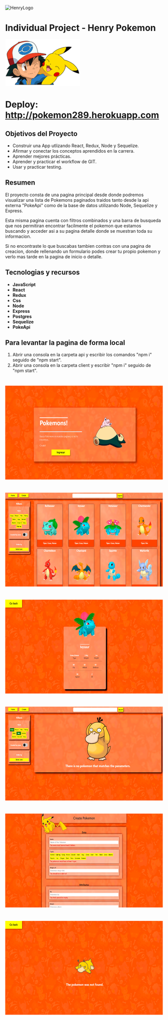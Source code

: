 ![HenryLogo](https://d31uz8lwfmyn8g.cloudfront.net/Assets/logo-henry-white-lg.png)

# Individual Project - Henry Pokemon

<img height="150" src="./pokemon.png" />

<h1>Deploy:
<a href='http://pokemon289.herokuapp.com'>http://pokemon289.herokuapp.com</a>
</h1>


## Objetivos del Proyecto

- Construir una App utlizando React, Redux, Node y Sequelize.
- Afirmar y conectar los conceptos aprendidos en la carrera.
- Aprender mejores prácticas.
- Aprender y practicar el workflow de GIT.
- Usar y practicar testing.

## Resumen

El proyecto consta de una pagina principal desde donde podremos visualizar una lista de Pokemons paginados traidos tanto desde la api externa "PokeApi" como de la base de datos utilizando Node, Sequelize y Express.

Esta misma pagina cuenta con filtros combinados y una barra de busqueda que nos permitiran encontrar facilmente el pokemon que estamos buscando y acceder asi a su pagina detalle donde se muestran toda su informacion.

Si no encontraste lo que buscabas tambien contras con una pagina de creacion, donde rellenando un formulario podes crear tu propio pokemon y verlo mas tarde en la pagina de inicio o detalle.

## Tecnologias y recursos
- __JavaScript__
- __React__
- __Redux__
- __Css__
- __Node__
- __Express__
- __Postgres__
- __Sequelize__
- __PokeApi__

## Para levantar la pagina de forma local
1. Abrir una consola en la carpeta api y escribir los comandos "npm i" seguido de "npm start".
2. Abrir una consola en la carpeta client y escribir "npm i" seguido de "npm start".

#


<img height="300" src="./imgs/01.png" />

#
<img height="300" src="./imgs/02.png" />

#
<img height="300" src="./imgs/03.png" />

#
<img height="300" src="./imgs/04.png" />

#
<img height="300" src="./imgs/05.png" />

#
<img height="300" src="./imgs/06.png" />


